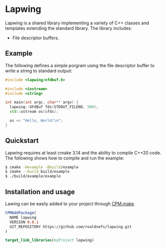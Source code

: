 # Lapwing

Lapwing is a shared library implementing a variety of C++ classes and templates extending the standard library. The library includes:

- File descriptor buffers.

## Example

The following defines a simple porgram using the file descriptor buffer to write a string to standard output:

```c++
#include <lapwing/ofdbuf.h>

#include <iostream>
#include <string>

int main(int argc, char** argv) {
  lapwing::OFdBuf fds(STDOUT_FILENO, 500);
  std::ostream os(&fds);

  os << "Hello, World!\n";
}
```

## Quickstart

Lapwing requires at least cmake 3.14 and the ability to compile C++20 code. The following shows how to compile and run the example:

```bash
$ cmake -Hexample -Bbuild/example
$ cmake --build build/example
$ ./build/example/example
```

## Installation and usage

Lawing can be easily added to your project through [CPM.make](https://github.com/TheLartians/CPM.cmake).

```cmake
CPMAddPackage(
  NAME lapwing
  VERSION 0.0.1
  GIT_REPOSITORY https://github.com/roaldnefs/lapwing.git
)

target_link_libraries(myProject lapwing)
```
